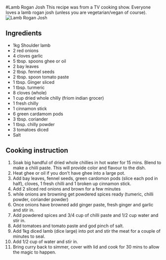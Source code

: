 #Lamb Rogan Josh
This recipe was from a TV cooking show. Everyone loves a lamb rogan josh (unless you are vegetarian/vegan of course).
![Lamb Rogan Josh](images/lamb-rogan-josh.jpg)

## Ingredients
- 1kg Shoulder lamb 
- 2 red onions
- 4 cloves garlic
- 5 tbsp. spoons ghee or oil
- 2 bay leaves
- 2 tbsp. fennel seeds
- 2 tbsp. spoon tomato paste
- 1 tbsp. Ginger sliced
- 1 tbsp. turmeric
- 8 cloves (whole)
- 1 cup dried whole chilly (friom indian grocer)
- 1 fresh chilly
- 1 cinnamon stick
- 6 green cardamom pods 
- 3 tbsp. coriander
- 1 tbsp. chilly powder
- 3 tomatoes diced
- Salt

## Cooking instruction
1. Soak big handful of dried whole chillies in hot water for 15 mins.  Blend to make a chiili paste. This will provide color and flavour to the dish.
1. Heat ghee or oil if you don't have ghee into a large pot.
1. Add bay leaves, fennel seeds, green cardomon pods (slice each pod in half), cloves, 1 fresh chilli and 1 broken up cinnamon stick.  
1. Add 2 sliced red onions and brown for a few minutes
1. while onions are browning get powdered spices ready (tumeric, chilli powder, coriander powder)
1. Once onions have browned add ginger paste, fresh ginger and garlic and stir in.
1. Add powdered spices and 3/4 cup of chilli paste and 1/2 cup water and stir in.
1. Add tomatoes and tomato paste and god pinch of salt.
1. Add 1kg diced lamb (dice large) into pot and stir the meat for a couple of minutes to seal.
1. Add 1/2 cup of water and stir in.  
1. Bring curry back to simmer, cover with lid and cook for 30 mins to allow the magic to happen.
